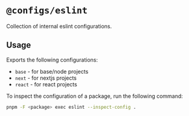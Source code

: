 # `@configs/eslint`

Collection of internal eslint configurations.

## Usage

Exports the following configurations:

- `base` - for base/node projects
- `next` - for nextjs projects
- `react` - for react projects

To inspect the configuration of a package, run the following command:

```bash
pnpm -F <package> exec eslint --inspect-config .
```
